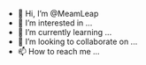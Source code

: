 - 👋 Hi, I’m @MeamLeap
- 👀 I’m interested in ...
- 🌱 I’m currently learning ...
- 💞️ I’m looking to collaborate on ...
- 📫 How to reach me ...

<!---
MeamLeap/MeamLeap is a ✨ special ✨ repository because its `README.md` (this file) appears on your GitHub profile.
You can click the Preview link to take a look at your changes.
--->
